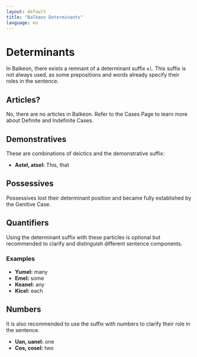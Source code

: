 ```yaml
---
layout: default
title: "Balkeon Determinants"
language: en
---
```


# Determinants

In Balkeon, there exists a remnant of a determinant suffix `el`. This suffix is not always used, as some prepositions and words already specify their roles in the sentence.

## Articles?

No, there are no articles in Balkeon. Refer to the Cases Page to learn more about Definite and Indefinite Cases.

## Demonstratives

These are combinations of deictics and the demonstrative suffix:

- **Astel, atsel:** This, that

## Possessives

Possessives lost their determinant position and became fully established by the Genitive Case.

## Quantifiers

Using the determinant suffix with these particles is optional but recommended to clarify and distinguish different sentence components.

### Examples

- **Yumel:** many
- **Emel:** some
- **Keanel:** any
- **Kicel:** each

## Numbers

It is also recommended to use the suffix with numbers to clarify their role in the sentence.

- **Uan, uanel:** one
- **Cos, cosel:** two
